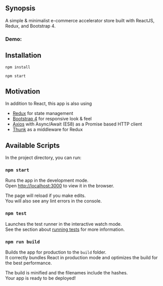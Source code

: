 ## Synopsis

A simple & minimalist e-commerce accelerator store built with ReactJS, Redux, and Bootstrap 4. 

### Demo: 

## Installation 
```
npm install

npm start 
```

## Motivation
In addition to React, this app is also using 

* [Redux](http://redux.js.org/) for state management
* [Bootstrap 4](https://getbootstrap.com/) for responsive look & feel
* [Axios](https://github.com/axios/axios) with Async/Await (ES8) as a Promise based HTTP client 
* [Thunk](https://github.com/gaearon/redux-thunk) as a middleware for Redux

## Available Scripts

In the project directory, you can run:

### `npm start`

Runs the app in the development mode.<br>
Open [http://localhost:3000](http://localhost:3000) to view it in the browser.

The page will reload if you make edits.<br>
You will also see any lint errors in the console.

### `npm test`

Launches the test runner in the interactive watch mode.<br>
See the section about [running tests](#running-tests) for more information.

### `npm run build`

Builds the app for production to the `build` folder.<br>
It correctly bundles React in production mode and optimizes the build for the best performance.

The build is minified and the filenames include the hashes.<br>
Your app is ready to be deployed!
